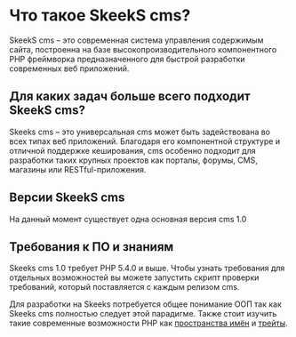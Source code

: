 Что такое SkeekS cms?
=====================

SkeekS cms – это современная система управления содержимым сайта, построенна на базе высокопроизводительного компонентного PHP фреймворка предназначенного для быстрой разработки современных веб
приложений.

Для каких задач больше всего подходит SkeekS cms?
-------------------------------------------------

Skeeks cms – это универсальная cms может быть задействована во всех типах веб приложений. Благодаря его компонентной
структуре и отличной поддержке кеширования, cms особенно подходит для разработки таких крупных проектов как
порталы, форумы, CMS, магазины или RESTful-приложения.


Версии SkeekS cms
----------

На данный момент существует одна основная версия cms 1.0


Требования к ПО и знаниям
-------------------------

Skeeks cms 1.0 требует PHP 5.4.0 и выше. Чтобы узнать требования для отдельных возможностей вы можете запустить скрипт проверки
требований, который поставляется с каждым релизом cms.

Для разработки на Skeeks потребуется общее понимание ООП так как Skeeks cms полностью следует этой парадигме. Также стоит
изучить такие современные возможности PHP как [пространства имён](http://www.php.net/manual/ru/language.namespaces.php)
и [трейты](http://www.php.net/manual/ru/language.oop5.traits.php).
